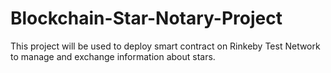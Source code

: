 # Blockchain-Star-Notary-Project
This project will be used to deploy smart contract on Rinkeby Test Network to manage and exchange information about stars.
